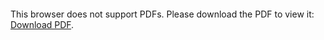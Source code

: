 <object data="./Shashank_Rangarajan_Resume.pdf" type="application/pdf" height="100%" width="100%">
    <embed src="./Shashank_Rangarajan_Resume.pdf" >
        <p>This browser does not support PDFs. Please download the PDF to view it: <a href="https://github.com/rshashank13/rshashank13.github.io/blob/0b6ad7e5dc6d3e8cd9d22e3722b3b94cc9b89d57/Shashank_Rangarajan_Resume.pdf">Download PDF</a>.</p>
    </embed>
</object>
